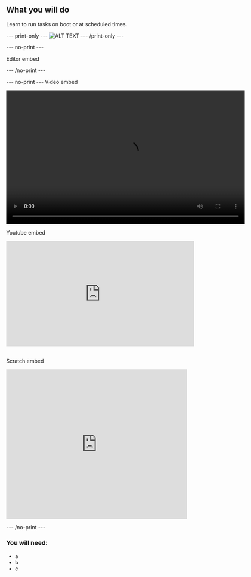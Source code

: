 ## What you will do

Learn to run tasks on boot or at scheduled times. 

--- print-only ---
![ALT TEXT](images/IMAGE.png)
--- /print-only ---

--- no-print ---

Editor embed 

--- /no-print ---

--- no-print ---
Video embed

<video width="640" height="360" controls>
<source src="images/videoname.mp4" type="video/mp4">
</video>

Youtube embed 
<html>
<div style="position: relative; overflow: hidden; padding-top: 56.25%;">
<iframe style="position: absolute; top: 0; left: 0; right: 0; width: 100%; height: 100%; border: none;" src="https://www.youtube.com/embed/XXXXXXXXX?rel=0&cc_load_policy=1" allowfullscreen allow="accelerometer; autoplay; clipboard-write; encrypted-media; gyroscope; picture-in-picture; web-share">
</iframe>
</div><br>
</html>

Scratch embed
<div class="scratch-preview">
 <iframe allowtransparency="true" width="485" height="402" src="https://scratch.mit.edu/projects/embed/XXXXXXXXX/?autostart=false" frameborder="0"></iframe>
</div>

--- /no-print ---

### You will need:
- a
- b
- c
